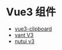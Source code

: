 # Vue3 组件

- [vue3-clipboard](https://www.npmjs.com/package/vue3-clipboard)
- [vant V3](https://youzan.github.io/vant/v3/#/zh-CN/list)
- [nutui v3](https://nutui.jd.com/3x/#/start)

